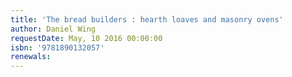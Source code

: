 ```yaml
---
title: 'The bread builders : hearth loaves and masonry ovens'
author: Daniel Wing
requestDate: May, 10 2016 00:00:00
isbn: '9781890132057'
renewals: 
---
```




